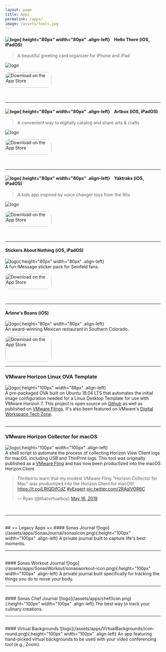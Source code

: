 ```yaml
---
layout: page
title: Apps
permalink: /apps/
image: /assets/tools.jpg
---
```




#### ![logo](/assets/apps/hellothere/icon.png){:height="80px" width="80px" .align-left}&nbsp;&nbsp;&nbsp;&nbsp;Hello There (iOS, iPadOS)
> A beautiful greeting card organizer for iPhone and iPad  

![logo](/assets/images/hellothere-preview.png)  

<a href="https://apps.apple.com/us/app/hello-there-greeting-cards/id1632485298?itsct=apps_box_badge&amp;itscg=30200" style="display: inline-block; overflow: hidden; border-top-left-radius: 13px; border-top-right-radius: 13px; border-bottom-right-radius: 13px; border-bottom-left-radius: 13px; width: 250px; height: 83px;"><img src="https://tools.applemediaservices.com/api/badges/download-on-the-app-store/black/en-us?size=250x83&amp;releaseDate=1586476800&h=523bfb029b0b9b44037aa61782d02b45" alt="Download on the App Store" style="border-top-left-radius: 13px; border-top-right-radius: 13px; border-bottom-right-radius: 13px; border-bottom-left-radius: 13px; width: 150px; height: 50px;"></a>
<br>

---

#### ![logo](/assets/apps/artbox/artbox2.png){:height="80px" width="80px" .align-left}&nbsp;&nbsp;&nbsp;&nbsp;Artbox (iOS, iPadOS) 
> A convenient way to digitally catalog and share arts & crafts   

![logo](/assets/images/artbox-promo.png)   

<a href="https://apps.apple.com/us/app/artbox-2/id1557964462?itsct=apps_box_badge&amp;itscg=30200" style="display: inline-block; overflow: hidden; border-top-left-radius: 13px; border-top-right-radius: 13px; border-bottom-right-radius: 13px; border-bottom-left-radius: 13px; width: 250px; height: 83px;"><img src="https://tools.applemediaservices.com/api/badges/download-on-the-app-store/black/en-us?size=250x83&amp;releaseDate=1619568000&h=592ca0fbd3178d7c7384a6379fe65c1b" alt="Download on the App Store" style="border-top-left-radius: 13px; border-top-right-radius: 13px; border-bottom-right-radius: 13px; border-bottom-left-radius: 13px; width: 150px; height: 50px;"></a>

---

#### ![logo](/assets/apps/yaktraks/icon.png){:height="80px" width="80px" .align-left}&nbsp;&nbsp;&nbsp;&nbsp;Yaktraks (iOS, iPadOS)
> A kids app inspired by voice changer toys from the 90s  

![logo](/assets/images/yaktraks-promo.png)  

<a href="https://apps.apple.com/us/app/yaktraks-90s-nostalgia/id1583086555?itsct=apps_box_link&itscg=30200" style="display: inline-block; overflow: hidden; border-top-left-radius: 13px; border-top-right-radius: 13px; border-bottom-right-radius: 13px; border-bottom-left-radius: 13px; width: 250px; height: 83px;"><img src="https://tools.applemediaservices.com/api/badges/download-on-the-app-store/black/en-us?size=250x83&amp;releaseDate=1619568000&h=592ca0fbd3178d7c7384a6379fe65c1b" alt="Download on the App Store" style="border-top-left-radius: 13px; border-top-right-radius: 13px; border-bottom-right-radius: 13px; border-bottom-left-radius: 13px; width: 150px; height: 50px;"></a>

---

#### Stickers About Nothing (iOS, iPadOS)
![logo](/assets/apps/stickers/stickers-about-nothing.png){:height="80px" width="80px" .align-left}  
A fun iMessage sticker pack for Seinfeld fans.  

<a href="https://apps.apple.com/us/app/stickers-about-nothing/id1548219622?itsct=apps_box_badge&amp;itscg=30200" style="display: inline-block; overflow: hidden; border-top-left-radius: 13px; border-top-right-radius: 13px; border-bottom-right-radius: 13px; border-bottom-left-radius: 13px; width: 250px; height: 83px;"><img src="https://tools.applemediaservices.com/api/badges/download-on-the-app-store/black/en-us?size=250x83&amp;releaseDate=1610409600&h=5fd8e9f596a55a3214d74e6bc62c2f80" alt="Download on the App Store" style="border-top-left-radius: 13px; border-top-right-radius: 13px; border-bottom-right-radius: 13px; border-bottom-left-radius: 13px; width: 150px; height: 50px;"></a>

---

#### Arlene's Beans (iOS)
![logo](/assets/images/arlenes-beans.png){:height="80px" width="80px" .align-left}  
An award-winning Mexican restaurant in Southern Colorado.  

<a href="https://apps.apple.com/us/app/arlenes-beans/id6450972383?itsct=apps_box_badge&amp;itscg=30200" style="display: inline-block; overflow: hidden; border-radius: 13px; width: 250px; height: 83px;"><img src="https://tools.applemediaservices.com/api/badges/download-on-the-app-store/black/en-us?size=250x83&amp;releaseDate=1691366400" alt="Download on the App Store" style="border-radius: 13px; width: 150px; height: 83px;"></a>
<br>

---

### VMware Horizon Linux OVA Template
![logo](/assets/horizon-ubuntu-ova.png){:height="100px" width="88px" .align-left}  
A pre-packaged OVA built on Ubuntu 18.04 LTS that automates the initial image configuration needed for a Linux Desktop Template for use with VMware Horizon 7. This project is open source on [Github](https://github.com/thatvirtualboy/horizon-linux-vm) as well as published on [VMware Flings](https://flings.vmware.com/horizon-ova-for-ubuntu). It's also been featured on VMware's [Digital Workspace Tech Zone](https://techzone.vmware.com/blog/featured-flings-vmware-horizon).
<br><br>

---  

### VMware Horizon Collector for macOS
![logo](/assets/hc_icon.png){:height="100px" width="100px"  .align-left}  
A shell script to automate the process of collecting Horizon View Client logs for macOS, including USB and ThinPrint logs.
This tool was originally published as a [VMware Fling](https://flings.vmware.com/horizon-collector-for-mac) and has now been productized into the macOS Horizon Client

<blockquote class="twitter-tweet"><p lang="en" dir="ltr">Thrilled to learn that my modest VMware Fling “Horizon Collector for Mac” was productized into the Horizon Client for macOS! <a href="https://t.co/LRtQDifCdZ">https://t.co/LRtQDifCdZ</a> <a href="https://twitter.com/hashtag/vExpert?src=hash&amp;ref_src=twsrc%5Etfw">#vExpert</a> <a href="https://t.co/2RAalVOR6C">pic.twitter.com/2RAalVOR6C</a></p>&mdash; Ryan (@thatvirtualboy) <a href="https://twitter.com/thatvirtualboy/status/1129125016774123520?ref_src=twsrc%5Etfw">May 16, 2019</a></blockquote> <script async src="https://platform.twitter.com/widgets.js" charset="utf-8"></script>  
<br>

---


<br>
## == Legacy Apps ==
#### Sonas Journal
![logo](/assets/apps/SonasJournal/sonasIcon.png){:height="100px" width="100px" .align-left}  
A private journal built to capture life's best moments.    

---

<br>
#### Sonas Workout Journal
![logo](/assets/apps/SonasWorkout/sonasworkout-icon.png){:height="100px" width="100px" .align-left}  
A private journal built specifically for tracking the things you do to move your body.    

---

<br>
#### Sonas Chef Journal
![logo](/assets/apps/chef/icon.png){:height="100px" width="100px" .align-left}  
The best way to track your culinary creations.   

---

<br>
#### Virtual Backgrounds
![logo](/assets/apps/VirtualBackgrounds/icon-round.png){:height="100px" width="100px"  .align-left}  
An app featuring hand-picked virtual backgrounds to be used with your video conferencing tool (e.g., Zoom).   
